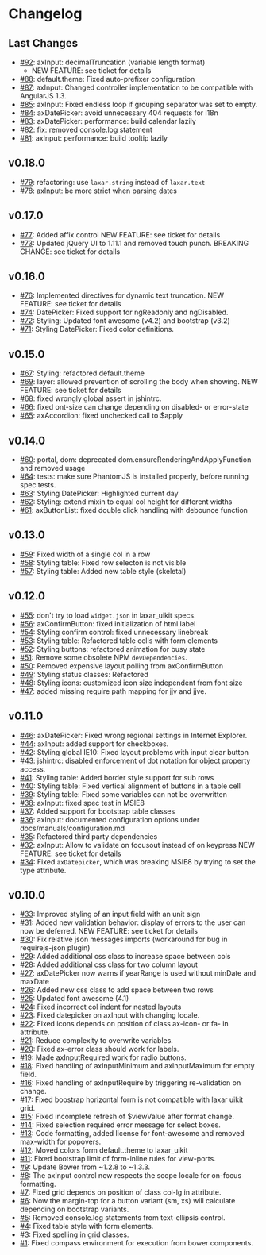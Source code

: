 # Changelog

## Last Changes

- [#92](https://github.com/LaxarJS/laxar_uikit/issues/92): axInput: decimalTruncation (variable length format)
    + NEW FEATURE: see ticket for details
- [#88](https://github.com/LaxarJS/laxar_uikit/issues/88): default.theme: Fixed auto-prefixer configuration
- [#87](https://github.com/LaxarJS/laxar_uikit/issues/87): axInput: Changed controller implementation to be compatible with AngularJS 1.3.
- [#85](https://github.com/LaxarJS/laxar_uikit/issues/85): axInput: Fixed endless loop if grouping separator was set to empty.
- [#84](https://github.com/LaxarJS/laxar_uikit/issues/84): axDatePicker: avoid unnecessary 404 requests for i18n 
- [#83](https://github.com/LaxarJS/laxar_uikit/issues/83): axDatePicker: performance: build calendar lazily 
- [#82](https://github.com/LaxarJS/laxar_uikit/issues/82): fix: removed console.log statement 
- [#81](https://github.com/LaxarJS/laxar_uikit/issues/81): axInput: performance: build tooltip lazily 


## v0.18.0

- [#79](https://github.com/LaxarJS/laxar_uikit/issues/79): refactoring: use `laxar.string` instead of `laxar.text` 
- [#78](https://github.com/LaxarJS/laxar_uikit/issues/78): axInput: be more strict when parsing dates


## v0.17.0

- [#77](https://github.com/LaxarJS/laxar_uikit/issues/77): Added affix control
  NEW FEATURE: see ticket for details
- [#73](https://github.com/LaxarJS/laxar_uikit/issues/73): Updated jQuery UI to 1.11.1 and removed touch punch.
  BREAKING CHANGE: see ticket for details


## v0.16.0

- [#76](https://github.com/LaxarJS/laxar_uikit/issues/76): Implemented directives for dynamic text truncation.
  NEW FEATURE: see ticket for details
- [#74](https://github.com/LaxarJS/laxar_uikit/issues/74): DatePicker: Fixed support for ngReadonly and ngDisabled.
- [#72](https://github.com/LaxarJS/laxar_uikit/issues/72): Styling: Updated font awesome (v4.2) and bootstrap (v3.2)
- [#71](https://github.com/LaxarJS/laxar_uikit/issues/71): Styling DatePicker: Fixed color definitions.


## v0.15.0

- [#67](https://github.com/LaxarJS/laxar_uikit/issues/67): Styling: refactored default.theme
- [#69](https://github.com/LaxarJS/laxar_uikit/issues/69): layer: allowed prevention of scrolling the body when showing.
  NEW FEATURE: see ticket for details
- [#68](https://github.com/LaxarJS/laxar_uikit/issues/68): fixed wrongly global assert in jshintrc.
- [#66](https://github.com/LaxarJS/laxar_uikit/issues/66): fixed ont-size can change depending on disabled- or error-state 
- [#65](https://github.com/LaxarJS/laxar_uikit/issues/65): axAccordion: fixed unchecked call to $apply


## v0.14.0

- [#60](https://github.com/LaxarJS/laxar_uikit/issues/60): portal, dom: deprecated dom.ensureRenderingAndApplyFunction and removed usage
- [#64](https://github.com/LaxarJS/laxar_uikit/issues/64): tests: make sure PhantomJS is installed properly, before running spec tests.
- [#63](https://github.com/LaxarJS/laxar_uikit/issues/63): Styling DatePicker: Highlighted current day
- [#62](https://github.com/LaxarJS/laxar_uikit/issues/62): Styling: extend mixin to equal col height for different widths
- [#61](https://github.com/LaxarJS/laxar_uikit/issues/61): axButtonList: fixed double click handling with debounce function


## v0.13.0

- [#59](https://github.com/LaxarJS/laxar_uikit/issues/59): Fixed width of a single col in a row
- [#58](https://github.com/LaxarJS/laxar_uikit/issues/58): Styling table: Fixed row selecton is not visible
- [#57](https://github.com/LaxarJS/laxar_uikit/issues/57): Styling table: Added new table style (skeletal)


## v0.12.0

- [#55](https://github.com/LaxarJS/laxar_uikit/issues/55): don't try to load `widget.json` in laxar_uikit specs.
- [#56](https://github.com/LaxarJS/laxar_uikit/issues/56): axConfirmButton: fixed initialization of html label
- [#54](https://github.com/LaxarJS/laxar_uikit/issues/54): Styling confirm control: fixed unnecessary linebreak
- [#53](https://github.com/LaxarJS/laxar_uikit/issues/53): Styling table: Refactored table cells with form elements
- [#52](https://github.com/LaxarJS/laxar_uikit/issues/52): Styling buttons: refactored animation for busy state
- [#51](https://github.com/LaxarJS/laxar_uikit/issues/51): Remove some obsolete NPM `devDependencies`.
- [#50](https://github.com/LaxarJS/laxar_uikit/issues/50): Removed expensive layout polling from axConfirmButton
- [#49](https://github.com/LaxarJS/laxar_uikit/issues/49): Styling status classes: Refactored
- [#48](https://github.com/LaxarJS/laxar_uikit/issues/48): Styling icons: customized icon size independent from font size
- [#47](https://github.com/LaxarJS/laxar_uikit/issues/47): added missing require path mapping for jjv and jjve.


## v0.11.0

- [#46](https://github.com/LaxarJS/laxar_uikit/issues/46): axDatePicker: Fixed wrong regional settings in Internet Explorer.
- [#44](https://github.com/LaxarJS/laxar_uikit/issues/44): axInput: added support for checkboxes.
- [#42](https://github.com/LaxarJS/laxar_uikit/issues/42): Styling global IE10: Fixed layout problems with input clear button
- [#43](https://github.com/LaxarJS/laxar_uikit/issues/43): jshintrc: disabled enforcement of dot notation for object property access.
- [#41](https://github.com/LaxarJS/laxar_uikit/issues/41): Styling table: Added border style support for sub rows
- [#40](https://github.com/LaxarJS/laxar_uikit/issues/40): Styling table: Fixed vertical alignment of buttons in a table cell
- [#39](https://github.com/LaxarJS/laxar_uikit/issues/39): Styling table: Fixed some variables can not be overwritten
- [#38](https://github.com/LaxarJS/laxar_uikit/issues/38): axInput: fixed spec test in MSIE8
- [#37](https://github.com/LaxarJS/laxar_uikit/issues/37): Added support for bootstrap table classes
- [#36](https://github.com/LaxarJS/laxar_uikit/issues/36): axInput: documented configuration options under docs/manuals/configuration.md
- [#35](https://github.com/LaxarJS/laxar_uikit/issues/35): Refactored third party dependencies
- [#32](https://github.com/LaxarJS/laxar_uikit/issues/32): axInput: Allow to validate on focusout instead of on keypress
  NEW FEATURE: see ticket for details
- [#34](https://github.com/LaxarJS/laxar_uikit/issues/34): Fixed `axDatepicker`, which was breaking MSIE8 by trying to set the type attribute.


## v0.10.0

- [#33](https://github.com/LaxarJS/laxar_uikit/issues/33): Improved styling of an input field with an unit sign
- [#31](https://github.com/LaxarJS/laxar_uikit/issues/31): Added new validation behavior: display of errors to the user can now be deferred.
  NEW FEATURE: see ticket for details
- [#30](https://github.com/LaxarJS/laxar_uikit/issues/30): Fix relative json messages imports (workaround for bug in requirejs-json plugin)
- [#29](https://github.com/LaxarJS/laxar_uikit/issues/29): Added additional css class to increase space between cols
- [#28](https://github.com/LaxarJS/laxar_uikit/issues/28): Added additional css class for two column layout
- [#27](https://github.com/LaxarJS/laxar_uikit/issues/27): axDatePicker now warns if yearRange is used without minDate and maxDate
- [#26](https://github.com/LaxarJS/laxar_uikit/issues/26): Added new css class to add space between two rows
- [#25](https://github.com/LaxarJS/laxar_uikit/issues/25): Updated font awesome (4.1)
- [#24](https://github.com/LaxarJS/laxar_uikit/issues/24): Fixed incorrect col indent for nested layouts
- [#23](https://github.com/LaxarJS/laxar_uikit/issues/23): Fixed datepicker on axInput with changing locale.
- [#22](https://github.com/LaxarJS/laxar_uikit/issues/22): Fixed icons depends on position of class ax-icon- or fa- in attribute.
- [#21](https://github.com/LaxarJS/laxar_uikit/issues/21): Reduce complexity to overwrite variables.
- [#20](https://github.com/LaxarJS/laxar_uikit/issues/20): Fixed ax-error class should work for labels.
- [#19](https://github.com/LaxarJS/laxar_uikit/issues/19): Made axInputRequired work for radio buttons.
- [#18](https://github.com/LaxarJS/laxar_uikit/issues/18): Fixed handling of axInputMinimum and axInputMaximum for empty field.
- [#16](https://github.com/LaxarJS/laxar_uikit/issues/16): Fixed handling of axInputRequire by triggering re-validation on change.
- [#17](https://github.com/LaxarJS/laxar_uikit/issues/17): Fixed boostrap horizontal form is not compatible with laxar uikit grid.
- [#15](https://github.com/LaxarJS/laxar_uikit/issues/15): Fixed incomplete refresh of $viewValue after format change.
- [#14](https://github.com/LaxarJS/laxar_uikit/issues/14): Fixed selection required error message for select boxes.
- [#13](https://github.com/LaxarJS/laxar_uikit/issues/13): Code formatting, added license for font-awesome and removed max-width for popovers.
- [#12](https://github.com/LaxarJS/laxar_uikit/issues/12): Moved colors form default.theme to laxar_uikit
- [#11](https://github.com/LaxarJS/laxar_uikit/issues/11): Fixed bootstrap limit of form-inline rules for view-ports.
- [#9](https://github.com/LaxarJS/laxar_uikit/issues/9): Update Bower from ~1.2.8 to ~1.3.3.
- [#8](https://github.com/LaxarJS/laxar_uikit/issues/8): The axInput control now respects the scope locale for on-focus formatting.
- [#7](https://github.com/LaxarJS/laxar_uikit/issues/7): Fixed grid depends on position of class col-lg in attribute.
- [#6](https://github.com/LaxarJS/laxar_uikit/issues/6): Now the margin-top for a button variant (sm, xs) will calculate depending on bootstrap variants.
- [#5](https://github.com/LaxarJS/laxar_uikit/issues/5): Removed console.log statements from text-ellipsis control.
- [#4](https://github.com/LaxarJS/laxar_uikit/issues/4): Fixed table style with form elements.
- [#3](https://github.com/LaxarJS/laxar_uikit/issues/3): Fixed spelling in grid classes.
- [#1](https://github.com/LaxarJS/laxar_uikit/issues/1): Fixed compass environment for execution from bower components.
